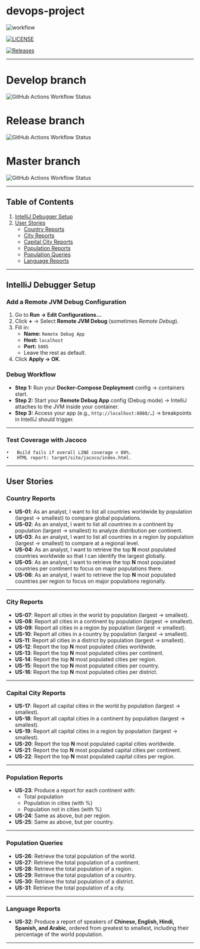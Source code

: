 # devops-project

![workflow](https://github.com/rzerradnapier/devops-project/actions/workflows/main.yml/badge.svg)  

[![LICENSE](https://img.shields.io/github/license/rzerradnapier/devops.svg?style=flat-square)](https://github.com/rzerradnapier/devops/blob/master/LICENSE)  

[![Releases](https://img.shields.io/github/release/rzerradnapier/devops/all.svg?style=flat-square)](https://github.com/rzerradnapier/devops/releases)

---

# Develop branch

![GitHub Actions Workflow Status](https://img.shields.io/github/actions/workflow/status/rzerradnapier/devops-project/main.yml?branch=develop)

# Release branch

![GitHub Actions Workflow Status](https://img.shields.io/github/actions/workflow/status/rzerradnapier/devops-project/main.yml?branch=release)

# Master branch

![GitHub Actions Workflow Status](https://img.shields.io/github/actions/workflow/status/rzerradnapier/devops-project/main.yml?branch=master)

---

## Table of Contents
1. [IntelliJ Debugger Setup](#intellij-debugger-setup)
2. [User Stories](#user-stories)
   - [Country Reports](#country-reports)
   - [City Reports](#city-reports)
   - [Capital City Reports](#capital-city-reports)
   - [Population Reports](#population-reports)
   - [Population Queries](#population-queries)
   - [Language Reports](#language-reports)

---

## IntelliJ Debugger Setup

### Add a Remote JVM Debug Configuration
1. Go to **Run → Edit Configurations…**
2. Click **+** → Select **Remote JVM Debug** (sometimes *Remote Debug*).
3. Fill in:
   - **Name:** `Remote Debug App`
   - **Host:** `localhost`
   - **Port:** `5005`
   - Leave the rest as default.
4. Click **Apply → OK**.

### Debug Workflow
- **Step 1:** Run your **Docker-Compose Deployment** config → containers start.
- **Step 2:** Start your **Remote Debug App** config (Debug mode) → IntelliJ attaches to the JVM inside your container.
- **Step 3:** Access your app (e.g., `http://localhost:8080/…`) → breakpoints in IntelliJ should trigger.

---
### Test Coverage with Jacoco
	•	Build fails if overall LINE coverage < 80%.
	•	HTML report: target/site/jacoco/index.html.

---
## User Stories

### Country Reports
- **US-01**: As an analyst, I want to list all countries worldwide by population (largest → smallest) to compare global populations.
- **US-02**: As an analyst, I want to list all countries in a continent by population (largest → smallest) to analyze distribution per continent.
- **US-03**: As an analyst, I want to list all countries in a region by population (largest → smallest) to compare at a regional level.
- **US-04**: As an analyst, I want to retrieve the top **N** most populated countries worldwide so that I can identify the largest globally.
- **US-05**: As an analyst, I want to retrieve the top **N** most populated countries per continent to focus on major populations there.
- **US-06**: As an analyst, I want to retrieve the top **N** most populated countries per region to focus on major populations regionally.

---

### City Reports
- **US-07**: Report all cities in the world by population (largest → smallest).
- **US-08**: Report all cities in a continent by population (largest → smallest).
- **US-09**: Report all cities in a region by population (largest → smallest).
- **US-10**: Report all cities in a country by population (largest → smallest).
- **US-11**: Report all cities in a district by population (largest → smallest).
- **US-12**: Report the top **N** most populated cities worldwide.
- **US-13**: Report the top **N** most populated cities per continent.
- **US-14**: Report the top **N** most populated cities per region.
- **US-15**: Report the top **N** most populated cities per country.
- **US-16**: Report the top **N** most populated cities per district.

---

### Capital City Reports
- **US-17**: Report all capital cities in the world by population (largest → smallest).
- **US-18**: Report all capital cities in a continent by population (largest → smallest).
- **US-19**: Report all capital cities in a region by population (largest → smallest).
- **US-20**: Report the top **N** most populated capital cities worldwide.
- **US-21**: Report the top **N** most populated capital cities per continent.
- **US-22**: Report the top **N** most populated capital cities per region.

---

### Population Reports
- **US-23**: Produce a report for each continent with:
   - Total population
   - Population in cities (with %)
   - Population not in cities (with %)
- **US-24**: Same as above, but per region.
- **US-25**: Same as above, but per country.

---

### Population Queries
- **US-26**: Retrieve the total population of the world.
- **US-27**: Retrieve the total population of a continent.
- **US-28**: Retrieve the total population of a region.
- **US-29**: Retrieve the total population of a country.
- **US-30**: Retrieve the total population of a district.
- **US-31**: Retrieve the total population of a city.

---

### Language Reports
- **US-32**: Produce a report of speakers of **Chinese, English, Hindi, Spanish, and Arabic**, ordered from greatest to smallest, including their percentage of the world population.

---